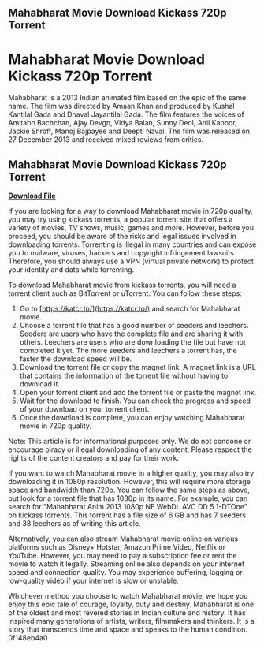 ## Mahabharat Movie Download Kickass 720p Torrent

  
# Mahabharat Movie Download Kickass 720p Torrent
 
Mahabharat is a 2013 Indian animated film based on the epic of the same name. The film was directed by Amaan Khan and produced by Kushal Kantilal Gada and Dhaval Jayantilal Gada. The film features the voices of Amitabh Bachchan, Ajay Devgn, Vidya Balan, Sunny Deol, Anil Kapoor, Jackie Shroff, Manoj Bajpayee and Deepti Naval. The film was released on 27 December 2013 and received mixed reviews from critics.
 
## Mahabharat Movie Download Kickass 720p Torrent


[**Download File**](https://www.google.com/url?q=https%3A%2F%2Ftlniurl.com%2F2tLnMu&sa=D&sntz=1&usg=AOvVaw3oJ8P2OHekA6xqw5snvv9m)

 
If you are looking for a way to download Mahabharat movie in 720p quality, you may try using kickass torrents, a popular torrent site that offers a variety of movies, TV shows, music, games and more. However, before you proceed, you should be aware of the risks and legal issues involved in downloading torrents. Torrenting is illegal in many countries and can expose you to malware, viruses, hackers and copyright infringement lawsuits. Therefore, you should always use a VPN (virtual private network) to protect your identity and data while torrenting.
 
To download Mahabharat movie from kickass torrents, you will need a torrent client such as BitTorrent or uTorrent. You can follow these steps:
 
1. Go to [https://katcr.to/](https://katcr.to/) and search for Mahabharat movie.
2. Choose a torrent file that has a good number of seeders and leechers. Seeders are users who have the complete file and are sharing it with others. Leechers are users who are downloading the file but have not completed it yet. The more seeders and leechers a torrent has, the faster the download speed will be.
3. Download the torrent file or copy the magnet link. A magnet link is a URL that contains the information of the torrent file without having to download it.
4. Open your torrent client and add the torrent file or paste the magnet link.
5. Wait for the download to finish. You can check the progress and speed of your download on your torrent client.
6. Once the download is complete, you can enjoy watching Mahabharat movie in 720p quality.

Note: This article is for informational purposes only. We do not condone or encourage piracy or illegal downloading of any content. Please respect the rights of the content creators and pay for their work.

If you want to watch Mahabharat movie in a higher quality, you may also try downloading it in 1080p resolution. However, this will require more storage space and bandwidth than 720p. You can follow the same steps as above, but look for a torrent file that has 1080p in its name. For example, you can search for "Mahabharat Anim 2013 1080p NF WebDL AVC DD 5 1-DTOne" on kickass torrents. This torrent has a file size of 6 GB and has 7 seeders and 38 leechers as of writing this article.
 
Alternatively, you can also stream Mahabharat movie online on various platforms such as Disney+ Hotstar, Amazon Prime Video, Netflix or YouTube. However, you may need to pay a subscription fee or rent the movie to watch it legally. Streaming online also depends on your internet speed and connection quality. You may experience buffering, lagging or low-quality video if your internet is slow or unstable.
 
Whichever method you choose to watch Mahabharat movie, we hope you enjoy this epic tale of courage, loyalty, duty and destiny. Mahabharat is one of the oldest and most revered stories in Indian culture and history. It has inspired many generations of artists, writers, filmmakers and thinkers. It is a story that transcends time and space and speaks to the human condition.
 0f148eb4a0
